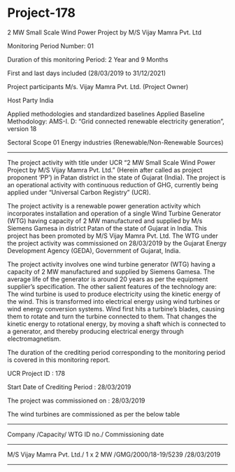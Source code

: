 # Project-178
2 MW Small Scale Wind Power Project by M/S Vijay Mamra Pvt. Ltd

Monitoring Period Number: 01

Duration of this monitoring Period: 2 Year and 9
Months

First and last days included (28/03/2019 to 31/12/2021)

Project participants M/s. Vijay Mamra Pvt. Ltd. (Project Owner)

Host Party India

Applied methodologies and
standardized baselines
Applied Baseline Methodology:
AMS-I. D: “Grid connected renewable electricity
generation”, version 18

Sectoral Scope 01 Energy industries
(Renewable/Non-Renewable Sources)
________________
The project activity with title under UCR “2 MW Small Scale Wind Power Project by M/S Vijay
Mamra Pvt. Ltd.” (Herein after called as project proponent ‘PP’) in Patan district in the state of Gujarat
(India). The project is an operational activity with continuous reduction of GHG, currently being
applied under “Universal Carbon Registry” (UCR).

The project activity is a renewable power generation activity which incorporates installation and
operation of a single Wind Turbine Generator (WTG) having capacity of 2 MW manufactured and
supplied by M/s Siemens Gamesa in district Patan of the state of Gujarat in India. This project has been
promoted by M/S Vijay Mamra Pvt. Ltd.
The WTG under the project activity was commissioned on 28/03/2019 by the Gujarat Energy
Development Agency (GEDA), Government of Gujarat, India.

The project activity involves one wind turbine generator (WTG) having a capacity of 2 MW
manufactured and supplied by Siemens Gamesa. The average life of the generator is around 20 years
as per the equipment supplier’s specification. The other salient features of the technology are:
The wind turbine is used to produce electricity using the kinetic energy of the wind. This is transformed
into electrical energy using wind turbines or wind energy conversion systems. Wind first hits a turbine’s
blades, causing them to rotate and turn the turbine connected to them. That changes the kinetic energy
to rotational energy, by moving a shaft which is connected to a generator, and thereby producing
electrical energy through electromagnetism.

The duration of the crediting period corresponding to the monitoring period is covered in this monitoring
report.

UCR Project ID : 178

Start Date of Crediting Period : 28/03/2019

The project was commissioned on : 28/03/2019

The wind turbines are commissioned as per the below table
_____________
Company /Capacity/ WTG ID no./ Commissioning date
___________
M/S Vijay Mamra Pvt. Ltd./ 1 x 2 MW /GMG/2000/18-19/5239 /28/03/2019
_________________
